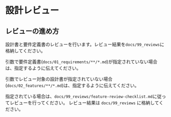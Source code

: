 # 設計レビュー

## レビューの進め方

設計書と要件定義書のレビューを行います。レビュー結果を`docs/99_reviews`に格納してください。

引数で要件定義書(`docs/01_requirements/**/*.md`)が指定されていない場合は、指定するように伝えてください。

引数でレビュー対象の設計書が指定されていない場合(`docs/02_features/**/*.md`)は、指定するように伝えてください。

指定されている場合は、`docs/99_reviews/feature-review-checklist.md`に従ってレビューを行ってください。
レビュー結果は `docs/99_reviews` に格納してください。